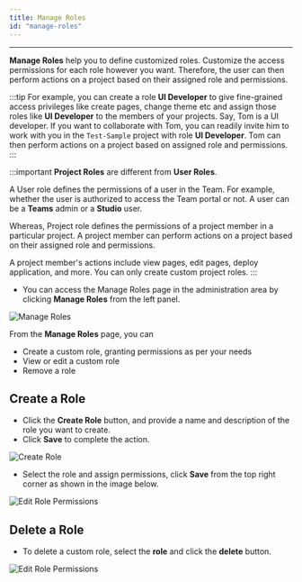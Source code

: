 ```yaml
---
title: Manage Roles
id: "manage-roles"
---
```

---

**Manage Roles** help you to define customized roles. Customize the access permissions for each role however you want. Therefore, the user can then perform actions on a project based on their assigned role and permissions.

:::tip
For example, you can create a role **UI Developer** to give fine-grained access privileges like create pages, change theme etc and assign those roles like **UI Developer** to the members of your projects.
Say, Tom is a UI developer. If you want to collaborate with Tom, you can readily invite him to work with you in the `Test-Sample` project with role **UI Developer**. Tom can then perform actions on a project based on assigned role and permissions.
:::

:::important
**Project Roles** are different from **User Roles**. 

A User role defines the permissions of a user in the Team. For example, whether the user is authorized to access the Team portal or not. A user can be a **Teams** admin or a **Studio** user. 

Whereas, Project role defines the permissions of a project member in a particular project. A project member can perform actions on a project based on their assigned role and permissions. 

A project member's actions include view pages, edit pages, deploy application, and more. You can only create custom project roles.
:::

-  You can access the Manage Roles page in the administration area by clicking **Manage Roles** from the left panel.

![Manage Roles](/learn/assets/TeamManageRoles.png)

From the **Manage Roles** page, you can

- Create a custom role, granting permissions as per your needs
- View or edit a custom role
- Remove a role

## Create a Role

- Click the **Create Role** button, and provide a name and description of the role you want to create. 
- Click **Save** to complete the action.

![Create Role](/learn/assets/TeamCreateRole.png)

- Select the role and assign permissions, click **Save** from the top right corner as shown in the image below.

![Edit Role Permissions](/learn/assets/TeamEditRolePermissions.png)

## Delete a Role

- To delete a custom role, select the **role** and click the **delete** button.

![Edit Role Permissions](/learn/assets/TeamManageRoleDelete.png)


